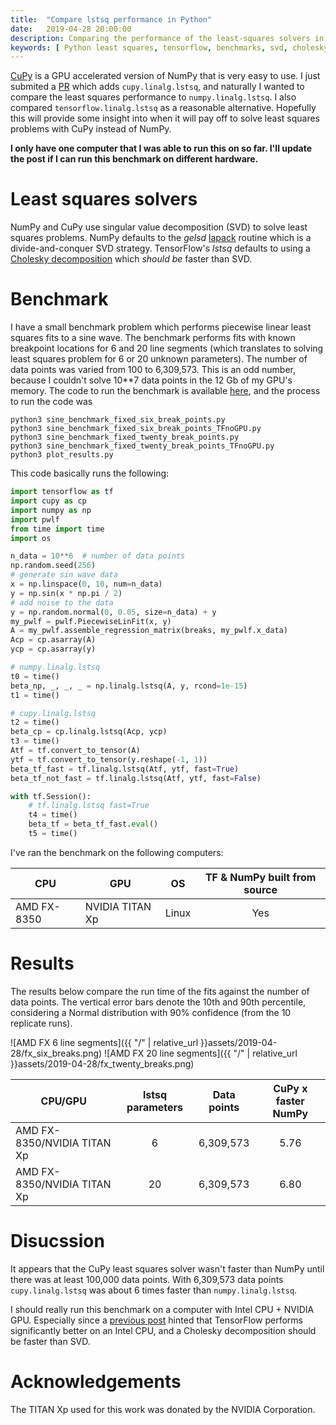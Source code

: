 ```yaml
---
title:  "Compare lstsq performance in Python"
date:   2019-04-28 20:00:00
description: Comparing the performance of the least-squares solvers in NumPy, CuPy, and TensorFlow.
keywords: [ Python least squares, tensorflow, benchmarks, svd, cholesky decomposition ]
---
```


[CuPy](https://cupy.chainer.org) is a GPU accelerated version of NumPy that is very easy to use. I just submited a [PR](https://github.com/cupy/cupy/pull/2165) which adds ```cupy.linalg.lstsq```, and naturally I wanted to compare the least squares performance to ```numpy.linalg.lstsq```. I also compared ```tensorflow.linalg.lstsq``` as a reasonable alternative. Hopefully this will provide some insight into when it will pay off to solve least squares problems with CuPy instead of NumPy. 

**I only have one computer that I was able to run this on so far. I'll update the post if I can run this benchmark on different hardware.**

# Least squares solvers
NumPy and CuPy use singular value decomposition (SVD) to solve least squares problems. NumPy defaults to the *gelsd* [lapack](http://www.netlib.org/lapack/lug/node27.html) routine which is a divide-and-conquer SVD strategy. TensorFlow's *lstsq* defaults to using a [Cholesky decomposition](https://www.tensorflow.org/api_docs/python/tf/linalg/lstsq) which *should be* faster than SVD. 

# Benchmark

I have a small benchmark problem which performs piecewise linear least squares fits to a sine wave. The benchmark performs fits with known breakpoint locations for 6 and 20 line segments (which translates to solving least squares problem for 6 or 20 unknown parameters). The number of data points was varied from 100 to 6,309,573. This is an odd number, because I couldn't solve 10**7 data points in the 12 Gb of my GPU's memory. The code to run the benchmark is available [here](https://github.com/cjekel/pwlf_scipy_tf_benchmarks/tree/master/cupy), and the process to run the code was

```shell
python3 sine_benchmark_fixed_six_break_points.py
python3 sine_benchmark_fixed_six_break_points_TFnoGPU.py
python3 sine_benchmark_fixed_twenty_break_points.py
python3 sine_benchmark_fixed_twenty_break_points_TFnoGPU.py
python3 plot_results.py
```

This code basically runs the following:
```python
import tensorflow as tf
import cupy as cp
import numpy as np
import pwlf
from time import time
import os

n_data = 10**6  # number of data points
np.random.seed(256)
# generate sin wave data
x = np.linspace(0, 10, num=n_data)
y = np.sin(x * np.pi / 2)
# add noise to the data
y = np.random.normal(0, 0.05, size=n_data) + y
my_pwlf = pwlf.PiecewiseLinFit(x, y)
A = my_pwlf.assemble_regression_matrix(breaks, my_pwlf.x_data)
Acp = cp.asarray(A)
ycp = cp.asarray(y)

# numpy.linalg.lstsq
t0 = time()
beta_np, _, _, _ = np.linalg.lstsq(A, y, rcond=1e-15)
t1 = time()

# cupy.linalg.lstsq
t2 = time()
beta_cp = cp.linalg.lstsq(Acp, ycp)
t3 = time()
Atf = tf.convert_to_tensor(A)
ytf = tf.convert_to_tensor(y.reshape(-1, 1))
beta_tf_fast = tf.linalg.lstsq(Atf, ytf, fast=True)
beta_tf_not_fast = tf.linalg.lstsq(Atf, ytf, fast=False)

with tf.Session():
    # tf.linalg.lstsq fast=True
    t4 = time()
    beta_tf = beta_tf_fast.eval()
    t5 = time()
```

I've ran the benchmark on the following computers:

| CPU   | GPU     | OS           | TF & NumPy built from source  |
| ------------- | ------------- |:-------------:|:-----:|
| AMD FX-8350  | NVIDIA TITAN Xp    | Linux | Yes |

# Results

The results below compare the run time of the fits against the number of data points. The vertical error bars denote the 10th and 90th percentile, considering a Normal distribution with 90% confidence (from the 10 replicate runs).

![AMD FX 6 line segments]({{ "/" | relative_url  }}assets/2019-04-28/fx_six_breaks.png)
![AMD FX 20 line segments]({{ "/" | relative_url  }}assets/2019-04-28/fx_twenty_breaks.png)

| CPU/GPU        |  lstsq parameters  | Data points      | CuPy x faster NumPy|
| ------------- |:-------------:|:-------------:|:-----:|
| AMD FX-8350/NVIDIA TITAN Xp      | 6 | 6,309,573 | 5.76 |
| AMD FX-8350/NVIDIA TITAN Xp      | 20 | 6,309,573 | 6.80 |

# Disucssion

It appears that the CuPy least squares solver wasn't faster than NumPy until there was at least 100,000 data points. With 6,309,573 data points `cupy.linalg.lstsq` was about 6 times faster than `numpy.linalg.lstsq`.

I should really run this benchmark on a computer with Intel CPU + NVIDIA GPU. Especially since a [previous post](https://jekel.me/2019/Adding-tensorflow-to-pwlf/) hinted that TensorFlow performs significantly better on an Intel CPU, and a Cholesky decomposition should be faster than SVD.

# Acknowledgements

The TITAN Xp used for this work was donated by the NVIDIA Corporation.
